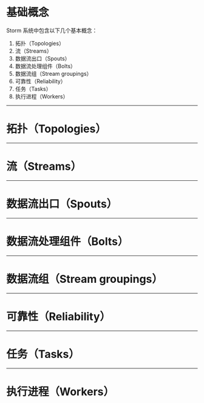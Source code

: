 # 基础概念

Storm 系统中包含以下几个基本概念：
1. 拓扑（Topologies）
2. 流（Streams）
3. 数据流出口（Spouts）
4. 数据流处理组件（Bolts）
5. 数据流组（Stream groupings）
6. 可靠性（Reliability）
7. 任务（Tasks）
8. 执行进程（Workers）

---

# 拓扑（Topologies）

---

# 流（Streams）

---

# 数据流出口（Spouts）

---

# 数据流处理组件（Bolts）

---

# 数据流组（Stream groupings）

---

# 可靠性（Reliability）

---

# 任务（Tasks）

---

# 执行进程（Workers）
